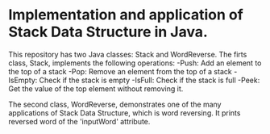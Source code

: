 # Implementation and application of Stack Data Structure in Java.
This repository has two Java classes: Stack and WordReverse.
The firts class, Stack, implements the following operations:
  -Push: Add an element to the top of a stack
  -Pop: Remove an element from the top of a stack
  -IsEmpty: Check if the stack is empty
  -IsFull: Check if the stack is full
  -Peek: Get the value of the top element without removing it.
  
 The second class, WordReverse, demonstrates one of the many applications of Stack Data Structure, which is word reversing.
 It prints reversed word of the 'inputWord' attribute.
  
  
